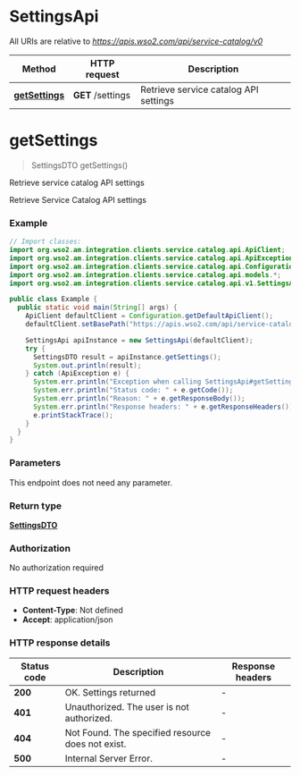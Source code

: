 # SettingsApi

All URIs are relative to *https://apis.wso2.com/api/service-catalog/v0*

Method | HTTP request | Description
------------- | ------------- | -------------
[**getSettings**](SettingsApi.md#getSettings) | **GET** /settings | Retrieve service catalog API settings


<a name="getSettings"></a>
# **getSettings**
> SettingsDTO getSettings()

Retrieve service catalog API settings

Retrieve Service Catalog API settings 

### Example
```java
// Import classes:
import org.wso2.am.integration.clients.service.catalog.api.ApiClient;
import org.wso2.am.integration.clients.service.catalog.api.ApiException;
import org.wso2.am.integration.clients.service.catalog.api.Configuration;
import org.wso2.am.integration.clients.service.catalog.api.models.*;
import org.wso2.am.integration.clients.service.catalog.api.v1.SettingsApi;

public class Example {
  public static void main(String[] args) {
    ApiClient defaultClient = Configuration.getDefaultApiClient();
    defaultClient.setBasePath("https://apis.wso2.com/api/service-catalog/v0");

    SettingsApi apiInstance = new SettingsApi(defaultClient);
    try {
      SettingsDTO result = apiInstance.getSettings();
      System.out.println(result);
    } catch (ApiException e) {
      System.err.println("Exception when calling SettingsApi#getSettings");
      System.err.println("Status code: " + e.getCode());
      System.err.println("Reason: " + e.getResponseBody());
      System.err.println("Response headers: " + e.getResponseHeaders());
      e.printStackTrace();
    }
  }
}
```

### Parameters
This endpoint does not need any parameter.

### Return type

[**SettingsDTO**](SettingsDTO.md)

### Authorization

No authorization required

### HTTP request headers

 - **Content-Type**: Not defined
 - **Accept**: application/json

### HTTP response details
| Status code | Description | Response headers |
|-------------|-------------|------------------|
**200** | OK. Settings returned  |  -  |
**401** | Unauthorized. The user is not authorized. |  -  |
**404** | Not Found. The specified resource does not exist. |  -  |
**500** | Internal Server Error. |  -  |

